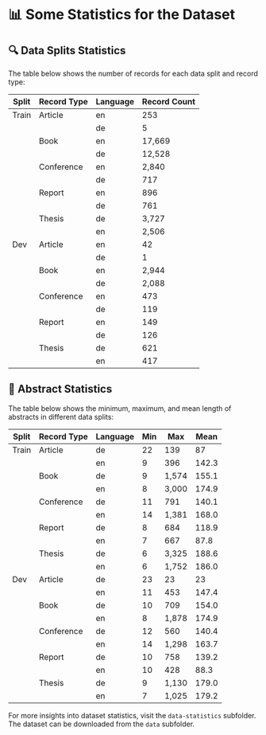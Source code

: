 # 📊 Some Statistics for the Dataset

## 🔍 Data Splits Statistics

The table below shows the number of records for each data split and record type:

| Split  | Record Type | Language | Record Count |
|--------|-------------|----------|--------------|
| Train  | Article     | en       | 253          |
|        |             | de       | 5            |
|        | Book        | en       | 17,669       |
|        |             | de       | 12,528       |
|        | Conference  | en       | 2,840        |
|        |             | de       | 717          |
|        | Report      | en       | 896          |
|        |             | de       | 761          |
|        | Thesis      | de       | 3,727        |
|        |             | en       | 2,506        |
| Dev    | Article     | en       | 42           |
|        |             | de       | 1            |
|        | Book        | en       | 2,944        |
|        |             | de       | 2,088        |
|        | Conference  | en       | 473          |
|        |             | de       | 119          |
|        | Report      | en       | 149          |
|        |             | de       | 126          |
|        | Thesis      | de       | 621          |
|        |             | en       | 417          |


## 📝 Abstract Statistics

The table below shows the minimum, maximum, and mean length of abstracts in different data splits:

| Split  | Record Type | Language | Min | Max  | Mean  |
|--------|-------------|----------|-----|------|-------|
| Train  | Article     | de       | 22  | 139  | 87    |
|        |             | en       | 9   | 396  | 142.3 |
|        | Book        | de       | 9   | 1,574 | 155.1 |
|        |             | en       | 8   | 3,000 | 174.9 |
|        | Conference  | de       | 11  | 791  | 140.1 |
|        |             | en       | 14  | 1,381 | 168.0 |
|        | Report      | de       | 8   | 684  | 118.9 |
|        |             | en       | 7   | 667  | 87.8  |
|        | Thesis      | de       | 6   | 3,325 | 188.6 |
|        |             | en       | 6   | 1,752 | 186.0 |
| Dev    | Article     | de       | 23  | 23   | 23    |
|        |             | en       | 11  | 453  | 147.4 |
|        | Book        | de       | 10  | 709  | 154.0 |
|        |             | en       | 8   | 1,878 | 174.9 |
|        | Conference  | de       | 12  | 560  | 140.4 |
|        |             | en       | 14  | 1,298 | 163.7 |
|        | Report      | de       | 10  | 758  | 139.2 |
|        |             | en       | 10  | 428  | 88.3  |
|        | Thesis      | de       | 9   | 1,130 | 179.0 |
|        |             | en       | 7   | 1,025 | 179.2 |


For more insights into dataset statistics, visit the `data-statistics` subfolder. The dataset can be downloaded from the `data` subfolder.